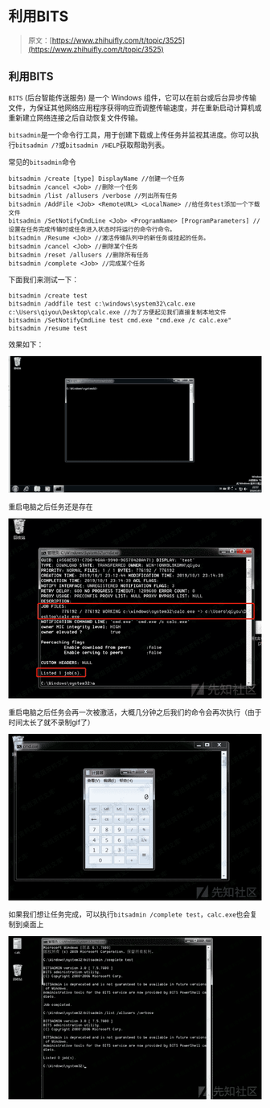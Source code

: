# 利用BITS

> 原文：[https://www.zhihuifly.com/t/topic/3525](https://www.zhihuifly.com/t/topic/3525)

## 利用BITS

`BITS` (后台智能传送服务) 是一个 Windows 组件，它可以在前台或后台异步传输文件，为保证其他网络应用程序获得响应而调整传输速度，并在重新启动计算机或重新建立网络连接之后自动恢复文件传输。

`bitsadmin`是一个命令行工具，用于创建下载或上传任务并监视其进度。你可以执行`bitsadmin /?`或`bitsadmin /HELP`获取帮助列表。

常见的`bitsadmin`命令

```
bitsadmin /create [type] DisplayName //创建一个任务
bitsadmin /cancel <Job> //删除一个任务
bitsadmin /list /allusers /verbose //列出所有任务
bitsadmin /AddFile <Job> <RemoteURL> <LocalName> //给任务test添加一个下载文件
bitsadmin /SetNotifyCmdLine <Job> <ProgramName> [ProgramParameters] //设置在任务完成传输时或任务进入状态时将运行的命令行命令。
bitsadmin /Resume <Job> //激活传输队列中的新任务或挂起的任务。
bitsadmin /cancel <Job> //删除某个任务
bitsadmin /reset /allusers //删除所有任务
bitsadmin /complete <Job> //完成某个任务 
```

下面我们来测试一下：

```
bitsadmin /create test
bitsadmin /addfile test c:\windows\system32\calc.exe c:\Users\qiyou\Desktop\calc.exe //为了方便起见我们直接复制本地文件
bitsadmin /SetNotifyCmdLine test cmd.exe "cmd.exe /c calc.exe"
bitsadmin /resume test 
```

效果如下：

![image](img/796dd4b5d42a118b998c81fc8d2cd7e3.png)

重启电脑之后任务还是存在

![image](img/5940273798440231291091717a269f63.png)

重启电脑之后任务会再一次被激活，大概几分钟之后我们的命令会再次执行（由于时间太长了就不录制gif了）

![image](img/29cfbd65d05fba0ff88ec4346f2d5f32.png)

如果我们想让任务完成，可以执行`bitsadmin /complete test`，`calc.exe`也会复制到桌面上

![image](img/5baa67b10ee76e84d0c763c9a40c13d8.png)